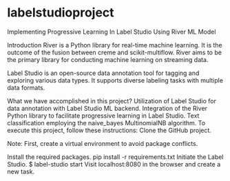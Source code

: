 # labelstudioproject

Implementing Progressive Learning In Label Studio Using River ML Model

Introduction
River is a Python library for real-time machine learning. It is the outcome of the fusion between creme and scikit-multiflow. River aims to be the primary library for conducting machine learning on streaming data.

Label Studio is an open-source data annotation tool for tagging and exploring various data types. It supports diverse labeling tasks with multiple data formats.

What we have accomplished in this project?
Utilization of Label Studio for data annotation with Label Studio ML backend.
Integration of the River Python library to facilitate progressive learning in Label Studio.
Text classification employing the naive_bayes MultinomialNB algorithm.
To execute this project, follow these instructions:
Clone the GitHub project.

Note: First, create a virtual environment to avoid package conflicts.

Install the required packages.
pip install -r requirements.txt
Initiate the Label Studio.
$ label-studio start
Visit localhost:8080 in the browser and create a new task.





